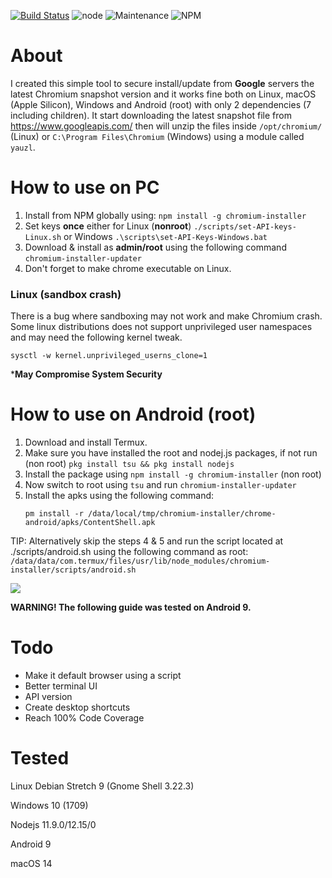 [![Build Status](https://travis-ci.org/crafter999/chromium-installer.svg?branch=master)](https://travis-ci.org/crafter999/chromium-installer)
![node](https://img.shields.io/node/v/chromium-installer.svg) ![Maintenance](https://img.shields.io/maintenance/yes/2024.svg) ![NPM](https://img.shields.io/npm/l/chromium-installer.svg)

# About

I created this simple tool to secure install/update from **Google** servers the latest
Chromium snapshot version and it works fine both on Linux, macOS (Apple Silicon),  Windows and Android (root) with only 2 
dependencies (7 including children). It start downloading the latest snapshot file 
from https://www.googleapis.com/ then will unzip the files inside `/opt/chromium/` (Linux) or 
`C:\Program Files\Chromium` (Windows) using a module called `yauzl`.

# How to use on PC

1. Install from NPM globally using: `npm install -g chromium-installer`
1. Set keys **once** either for Linux (**nonroot**) `./scripts/set-API-keys-Linux.sh` or Windows
`.\scripts\set-API-Keys-Windows.bat`
1. Download & install as **admin/root** using the following command `chromium-installer-updater`
1. Don't forget to make chrome executable on Linux.
### Linux (sandbox crash)
There is a bug where sandboxing may not work and make Chromium crash. 
Some linux distributions does not support unprivileged user namespaces and may need the following kernel tweak.  

```
sysctl -w kernel.unprivileged_userns_clone=1
```
***May Compromise System Security**

# How to use on Android (**root**) 
1. Download and install Termux.
1. Make sure you have installed the root and nodej.js packages, if not run
   (non root) `pkg install tsu && pkg install nodejs`
1. Install the package using `npm install -g chromium-installer` (non root) 
1. Now switch to root using `tsu` and run `chromium-installer-updater`
1. Install the apks using the following command:
    ```
    pm install -r /data/local/tmp/chromium-installer/chrome-android/apks/ContentShell.apk
    ```
TIP: Alternatively skip the steps 4 & 5 and run the script 
located at ./scripts/android.sh using the following command as root: 
```/data/data/com.termux/files/usr/lib/node_modules/chromium-installer/scripts/android.sh```

![](https://user-images.githubusercontent.com/27963519/79260134-7452d080-7e96-11ea-967c-2b1cba19c182.gif)


**WARNING! The following guide was tested on Android 9.**

# Todo

+ Make it default browser using a script
+ Better terminal UI
+ API version
+ Create desktop shortcuts
+ Reach 100% Code Coverage


# Tested
Linux Debian Stretch 9 (Gnome Shell 3.22.3)

Windows 10 (1709)

Nodejs 11.9.0/12.15/0

Android 9

macOS 14